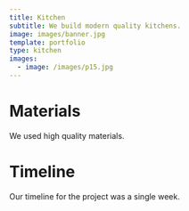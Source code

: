 ```yaml
---
title: Kitchen
subtitle: We build modern quality kitchens.
image: images/banner.jpg
template: portfolio
type: kitchen
images:
  - image: /images/p15.jpg
---
```


# Materials

We used high quality materials.

# Timeline

Our timeline for the project was a single week.
